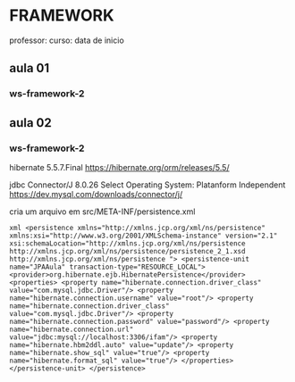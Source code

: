 # FRAMEWORK
professor:
curso:
data de inicio

## aula 01
### ws-framework-2

## aula 02
### ws-framework-2

hibernate 5.5.7.Final
https://hibernate.org/orm/releases/5.5/


jdbc Connector/J 8.0.26
Select Operating System:
Platanform Independent
https://dev.mysql.com/downloads/connector/j/


cria um arquivo em src/META-INF/persistence.xml

`xml
	<persistence xmlns="http://xmlns.jcp.org/xml/ns/persistence" xmlns:xsi="http://www.w3.org/2001/XMLSchema-instance" version="2.1" xsi:schemaLocation="http://xmlns.jcp.org/xml/ns/persistence http://xmlns.jcp.org/xml/ns/persistence/persistence_2_1.xsd http://xmlns.jcp.org/xml/ns/persistence ">
	<persistence-unit name="JPAAula" transaction-type="RESOURCE_LOCAL">
	<provider>org.hibernate.ejb.HibernatePersistence</provider>
	<properties>
	<property name="hibernate.connection.driver_class" value="com.mysql.jdbc.Driver"/>
	<property name="hibernate.connection.username" value="root"/>
	<property name="hibernate.connection.driver_class" value="com.mysql.jdbc.Driver"/>
	<property name="hibernate.connection.password" value="password"/>
	<property name="hibernate.connection.url" value="jdbc:mysql://localhost:3306/ifam"/>
	<property name="hibernate.hbm2ddl.auto" value="update"/>
	<property name="hibernate.show_sql" value="true"/>
	<property name="hibernate.format_sql" value="true"/>
	</properties>
	</persistence-unit>
	</persistence>
`


